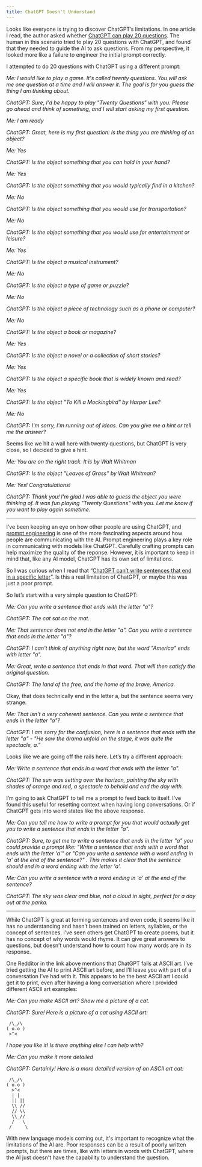 ```yaml
---
title: ChatGPT Doesn't Understand
---
```


Looks like everyone is trying to discover ChatGPT’s limitations. In one article I read, the author asked whether [ChatGPT can play 20 questions](https://medium.com/@theworldaccordingtocgpt/chatgpt-can-play-20-questions-7911405f7aff). The human in this scenario tried to play 20 questions with ChatGPT, and found that they needed to guide the AI to ask questions. From my perspective, it looked more like a failure to engineer the initial prompt correctly.

I attempted to do 20 questions with ChatGPT using a different prompt:

*Me: I would like to play a game. It's called twenty questions. You will ask me one question at a time and I will answer it. The goal is for you guess the thing I am thinking about.*

*ChatGPT: Sure, I'd be happy to play "Twenty Questions" with you. Please go ahead and think of something, and I will start asking my first question.*

*Me: I am ready*

*ChatGPT: Great, here is my first question: Is the thing you are thinking of an object?*

*Me: Yes*

*ChatGPT: Is the object something that you can hold in your hand?*

*Me: Yes*

*ChatGPT: Is the object something that you would typically find in a kitchen?*

*Me: No*

*ChatGPT: Is the object something that you would use for transportation?*

*Me: No*

*ChatGPT: Is the object something that you would use for entertainment or leisure?*

*Me: Yes*

*ChatGPT: Is the object a musical instrument?*

*Me: No*

*ChatGPT: Is the object a type of game or puzzle?*

*Me: No*

*ChatGPT: Is the object a piece of technology such as a phone or computer?*

*Me: No*

*ChatGPT: Is the object a book or magazine?*

*Me: Yes*

*ChatGPT: Is the object a novel or a collection of short stories?*

*Me: Yes*

*ChatGPT: Is the object a specific book that is widely known and read?*

*Me: Yes*

*ChatGPT: Is the object "To Kill a Mockingbird" by Harper Lee?*

*Me: No*

*ChatGPT: I'm sorry, I'm running out of ideas. Can you give me a hint or tell me the answer?*

Seems like we hit a wall here with twenty questions, but ChatGPT is very close, so I decided to give a hint.

*Me: You are on the right track. It is by Walt Whitman*

*ChatGPT: Is the object "Leaves of Grass" by Walt Whitman?*

*Me: Yes! Congratulations!*

*ChatGPT: Thank you! I'm glad I was able to guess the object you were thinking of. It was fun playing "Twenty Questions" with you. Let me know if you want to play again sometime.*

---

I’ve been keeping an eye on how other people are using ChatGPT, and [prompt engineering](https://en.wikipedia.org/wiki/Prompt_engineering) is one of the more fascinating aspects around how people are communicating with the AI. Prompt engineering plays a key role in communicating with models like ChatGPT. Carefully crafting prompts can help maximize the quality of the reponse. However, it is important to keep in mind that, like any AI model, ChatGPT has its own set of limitations.

So I was curious when I read that “[ChatGPT can’t write sentences that end in a specific letter](https://www.reddit.com/r/ChatGPT/comments/101e454/chatgpt_cant_write_sentences_that_end_with_a/)”. Is this a real limitation of ChatGPT, or maybe this was just a poor prompt.

So let’s start with a very simple question to ChatGPT:

*Me: Can you write a sentence that ends with the letter "a"?*

*ChatGPT: The cat sat on the mat.*

*Me: That sentence does not end in the letter "a". Can you write a sentence that ends in the letter "a"?*

*ChatGPT: I can't think of anything right now, but the word "America" ends with letter "a".*

*Me: Great, write a sentence that ends in that word. That will then satisfy the original question.*

*ChatGPT: The land of the free, and the home of the brave, America.*

Okay, that does technically end in the letter a, but the sentence seems very strange.

*Me: That isn't a very coherent sentence. Can you write a sentence that ends in the letter "a"?*

*ChatGPT: I am sorry for the confusion, here is a sentence that ends with the letter "a" - "He saw the drama unfold on the stage, it was quite the spectacle, a.”*

Looks like we are going off the rails here. Let’s try a different approach:

*Me: Write a sentence that ends in a word that ends with the letter "a".*

*ChatGPT: The sun was setting over the horizon, painting the sky with shades of orange and red, a spectacle to behold and end the day with.*

I’m going to ask ChatGPT to tell me a prompt to feed back to itself. I’ve found this useful for resetting context when having long conversations. Or if ChatGPT gets into weird states like the above response.

*Me: Can you tell me how to write a prompt for you that would actually get you to write a sentence that ends in the letter "a".*

*ChatGPT: Sure, to get me to write a sentence that ends in the letter "a" you could provide a prompt like: "Write a sentence that ends with a word that ends with the letter 'a'" or "Can you write a sentence with a word ending in 'a' at the end of the sentence?" . This makes it clear that the sentence should end in a word ending with the letter 'a'.*

*Me: Can you write a sentence with a word ending in 'a' at the end of the sentence?*

*ChatGPT: The sky was clear and blue, not a cloud in sight, perfect for a day out at the parka.*

---

While ChatGPT is great at forming sentences and even code, it seems like it has no understanding and hasn’t been trained on letters, syllables, or the concept of sentences. I've seen others get ChatGPT to create poems, but it has no concept of why words would rhyme. It can give great answers to questions, but doesn’t understand how to count how many words are in its response.

One Redditor in the link above mentions that ChatGPT fails at ASCII art. I’ve tried getting the AI to print ASCII art before, and I’ll leave you with part of a conversation I’ve had with it. This appears to be the best ASCII art I could get it to print, even after having a long conversation where I provided different ASCII art examples:

*Me: Can you make ASCII art? Show me a picture of a cat.*

*ChatGPT: Sure! Here is a picture of a cat using ASCII art:*

```
 /\_/\
( o.o )
 >^<

```

*I hope you like it! Is there anything else I can help with?*

*Me: Can you make it more detailed*

*ChatGPT: Certainly! Here is a more detailed version of an ASCII art cat:*

```
 /\_/\
( o.o )
  >^<
  | |
  || ||
  \\ //
  // \\
  \\_//
  /   \
 /     \

```

With new language models coming out, it's important to recognize what the limitations
of the AI are. Poor responses can be a result of poorly written prompts, but there
are times, like with letters in words with ChatGPT, where the AI just doesn't have
the capability to understand the question.
